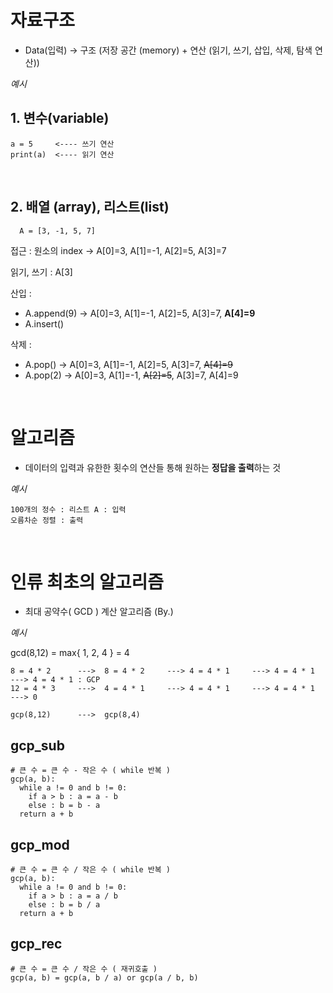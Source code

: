# 자료구조

- Data(입력) -> 구조 (저장 공간 (memory) + 연산 (읽기, 쓰기, 삽입, 삭제, 탐색 연산))

_예시_

## 1. 변수(variable)

```
a = 5     <---- 쓰기 연산
print(a)  <---- 읽기 연산
```

</br>

## 2. 배열 (array), 리스트(list)

```
  A = [3, -1, 5, 7]
```

접근 : 원소의 index -> A[0]=3, A[1]=-1, A[2]=5, A[3]=7

읽기, 쓰기 : A[3]

산입 :

- A.append(9) -> A[0]=3, A[1]=-1, A[2]=5, A[3]=7, **A[4]=9**
- A.insert()

삭제 :

- A.pop() -> A[0]=3, A[1]=-1, A[2]=5, A[3]=7, ~~A[4]=9~~
- A.pop(2) -> A[0]=3, A[1]=-1, ~~A[2]=5~~, A[3]=7, A[4]=9

</br>

# 알고리즘

- 데이터의 입력과 유한한 횟수의 연산들 통해 원하는 **정답을 출력**하는 것

_예시_

```
100개의 정수 : 리스트 A : 입력
오름차순 정렬 : 출력
```

</br>

# 인류 최초의 알고리즘

- 최대 공약수( GCD ) 계산 알고리즘 (By.)

_예시_

gcd(8,12) = max{ 1, 2, 4 } = 4

```
8 = 4 * 2      --->  8 = 4 * 2     ---> 4 = 4 * 1     ---> 4 = 4 * 1     ---> 4 = 4 * 1 : GCP
12 = 4 * 3     --->  4 = 4 * 1     ---> 4 = 4 * 1     ---> 4 = 4 * 1     ---> 0

gcp(8,12)      --->  gcp(8,4)

```

## gcp_sub

```
# 큰 수 = 큰 수 - 작은 수 ( while 반복 )
gcp(a, b):
  while a != 0 and b != 0:
    if a > b : a = a - b
    else : b = b - a
  return a + b
```

## gcp_mod

```
# 큰 수 = 큰 수 / 작은 수 ( while 반복 )
gcp(a, b):
  while a != 0 and b != 0:
    if a > b : a = a / b
    else : b = b / a
  return a + b
```

## gcp_rec

```
# 큰 수 = 큰 수 / 작은 수 ( 재귀호출 )
gcp(a, b) = gcp(a, b / a) or gcp(a / b, b)
```
